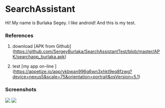 # SearchAssistant
Hi! My name is Burlaka Segey. I like android! And this is my test.
  
###  References

1. download [APK from Github] (https://github.com/SergeyBurlaka/SearchAssistantTest/blob/master/APK/searchapp_burlaka.apk) 

2. test [my app on-line ] (https://appetize.io/app/ykbwan996g6wn3xhkt9eq8fzwg?device=nexus5&scale=75&orientation=portrait&osVersion=5.1) 

### Screenshots

<img src="https://github.com/SergeyBurlaka/SearchAssistantTest/blob/master/ART/2017-03-03%2010-49-47%20Screenshot.jpg" >
<img src="https://github.com/SergeyBurlaka/SearchAssistantTest/blob/master/ART/2017-03-03%2010-49-51%20Screenshot.jpg" >
